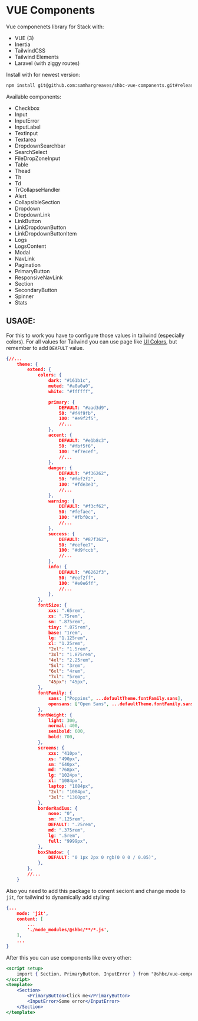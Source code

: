 # VUE Components

Vue componenets library for Stack with:

-   VUE (3)
-   Inertia
-   TailwindCSS
-   Tailwind Elements
-   Laravel (with ziggy routes)

Install with for newest version:

```bash
npm install git@github.com:samhargreaves/shbc-vue-components.git#release
```

Available components:

-   Checkbox
-   Input
-   InputError
-   InputLabel
-   TextInput
-   Textarea
-   DropdownSearchbar
-   SearchSelect
-   FileDropZoneInput
-   Table
-   Thead
-   Th
-   Td
-   TrCollapseHandler
-   Alert
-   CollapsibleSection
-   Dropdown
-   DropdownLink
-   LinkButton
-   LinkDropdownButton
-   LinkDropdownButtonItem
-   Logs
-   LogsContent
-   Modal
-   NavLink
-   Pagination
-   PrimaryButton
-   ResponsiveNavLink
-   Section
-   SecondaryButton
-   Spinner
-   Stats

## USAGE:

For this to work you have to configure those values in tailwind (especially colors). For all values for Tailwind you can use page like [UI Colors](https://uicolors.app/create), but remember to add `DEAFULT` value.

```json
{//...
    theme: {
        extend: {
            colors: {
                dark: "#161b1c",
                muted: "#a0a0a0",
                white: "#ffffff",

                primary: {
                    DEFAULT: "#aad3d9",
                    50: "#f4f9fb",
                    100: "#e9f2f5",
                    //...
                },
                accent: {
                    DEFAULT: "#e1b8c3",
                    50: "#fbf5f6",
                    100: "#f7ecef",
                    //...
                },
                danger: {
                    DEFAULT: "#f36262",
                    50: "#fef2f2",
                    100: "#fde3e3",
                    //...
                },
                warning: {
                    DEFAULT: "#f3cf62",
                    50: "#fefaec",
                    100: "#fbf0ca",
                    //...
                },
                success: {
                    DEFAULT: "#87f362",
                    50: "#eefee7",
                    100: "#d9fccb",
                    //...
                },
                info: {
                    DEFAULT: "#6262f3",
                    50: "#eef2ff",
                    100: "#e0e6ff",
                    //...
                },
            },
            fontSize: {
                xxs: ".65rem",
                xs: ".75rem",
                sm: ".875rem",
                tiny: ".875rem",
                base: "1rem",
                lg: "1.125rem",
                xl: "1.25rem",
                "2xl": "1.5rem",
                "3xl": "1.875rem",
                "4xl": "2.25rem",
                "5xl": "3rem",
                "6xl": "4rem",
                "7xl": "5rem",
                "45px": "45px",
            },
            fontFamily: {
                sans: ["Poppins", ...defaultTheme.fontFamily.sans],
                opensans: ["Open Sans", ...defaultTheme.fontFamily.sans],
            },
            fontWeight: {
                light: 300,
                normal: 400,
                semibold: 600,
                bold: 700,
            },
            screens: {
                xxs: "410px",
                xs: "490px",
                sm: "640px",
                md: "768px",
                lg: "1024px",
                xl: "1084px",
                laptop: "1084px",
                "2xl": "1084px",
                "3xl": "1360px",
            },
            borderRadius: {
                none: "0",
                sm: ".125rem",
                DEFAULT: ".25rem",
                md: ".375rem",
                lg: ".5rem",
                full: "9999px",
            },
            boxShadow: {
                DEFAULT: "0 1px 2px 0 rgb(0 0 0 / 0.05)",
            },
        },
        //...
    }
```

Also you need to add this package to conent seciont and change mode to `jit`, for tailwind to dynamically add styling:

```json
{...
    mode: 'jit',
    content: [
        ...
        './node_modules/@shbc/**/*.js',
    ],
    ...
}
```

After this you can use components like every other:

```jsx
<script setup>
    import { Section, PrimaryButton, InputError } from "@shbc/vue-components";
</script>
<template>
    <Section>
        <PrimaryButton>Click me</PrimaryButton>
        <InputError>Some error</InputError>
    </Section>
</template>
```
